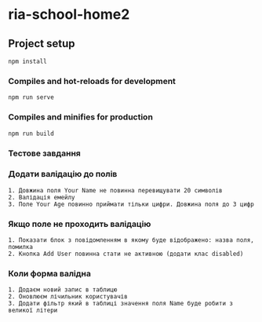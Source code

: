 # ria-school-home2

## Project setup
```
npm install
```

### Compiles and hot-reloads for development
```
npm run serve
```

### Compiles and minifies for production
```
npm run build
```

### Тестове завдання
### Додати валідацію до полів
```
1. Довжина поля Your Name не повинна перевищувати 20 символів
2. Валідація емейлу
3. Поле Your Age повинно приймати тільки цифри. Довжина поля до 3 цифр
```

### Якщо поле не проходить валідацію
```
1. Показати блок з повідомленням в якому буде відображено: назва поля, помилка
2. Кнопка Add User повинна стати не активною (додати клас disabled)
```

### Коли форма валідна
```
1. Додаєм новий запис в таблицю
2. Оновлюєм лічильник користувачів
3. Додати фільтр який в таблиці значення поля Name буде робити з великої літери
```
